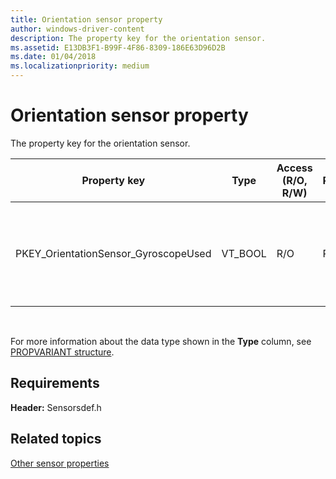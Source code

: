 ```yaml
---
title: Orientation sensor property
author: windows-driver-content
description: The property key for the orientation sensor.
ms.assetid: E13DB3F1-B99F-4F86-8309-186E63D96D2B
ms.date: 01/04/2018
ms.localizationpriority: medium
---
```


# Orientation sensor property


The property key for the orientation sensor.

|Property key|Type|Access (R/O, R/W)|Required/Optional|Description|
|--|--|--|--|--|
|PKEY_OrientationSensor_GyroscopeUsed|VT_BOOL|R/O|Required|Indicates whether or not a gyroscope is used in this orientation sensor.|

 

For more information about the data type shown in the **Type** column, see [PROPVARIANT structure](http://go.microsoft.com/fwlink/p/?linkid=313395).

## Requirements


**Header:** Sensorsdef.h

## Related topics


[Other sensor properties](other-sensor-properties.md)

 

 






